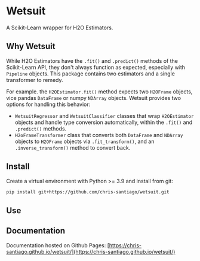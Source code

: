 # Wetsuit

A Scikit-Learn wrapper for H2O Estimators.

## Why Wetsuit

While H2O Estimators have the `.fit()` and `.predict()` methods of the Scikit-Learn API, they don't always
function as expected, especially with `Pipeline` objects. This package contains two estimators and a
single transformer to remedy.

For example. the `H2OEstimator.fit()` method expects two `H2OFrame` objects, vice pandas `DataFrame` or 
numpy `NDArray` objects. Wetsuit provides two options for handling this behavior:

- `WetsuitRegressor` and `WetsuitClassifier` classes that wrap `H2OEstimator` objects and handle type conversion automatically, within the `.fit()` and `.predict()` methods.
- `H2oFrameTransformer` class that converts both `DataFrame` and `NDArray` objects to `H2OFrame` objects via `.fit_transform()`, and an `.inverse_transform()` method to convert back.

## Install

Create a virtual environment with Python >= 3.9 and install from git:

```bash
pip install git+https://github.com/chris-santiago/wetsuit.git
```

## Use


## Documentation

Documentation hosted on Github Pages: [https://chris-santiago.github.io/wetsuit/](https://chris-santiago.github.io/wetsuit/)
